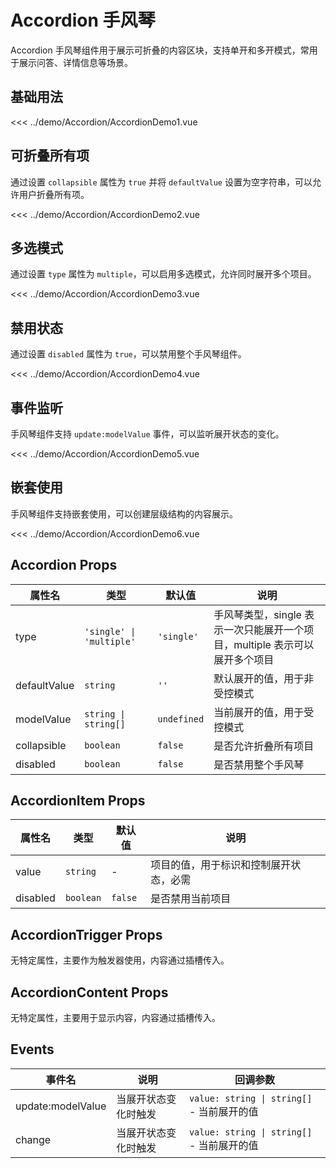 # Accordion 手风琴

Accordion 手风琴组件用于展示可折叠的内容区块，支持单开和多开模式，常用于展示问答、详情信息等场景。

## 基础用法

<script setup>
import AccordionDemo1 from "/demo/Accordion/AccordionDemo1.vue";
import AccordionDemo2 from "/demo/Accordion/AccordionDemo2.vue";
import AccordionDemo3 from "/demo/Accordion/AccordionDemo3.vue";
import AccordionDemo4 from "/demo/Accordion/AccordionDemo4.vue";
import AccordionDemo5 from "/demo/Accordion/AccordionDemo5.vue";
import AccordionDemo6 from "/demo/Accordion/AccordionDemo6.vue";
</script>

<Demo>
<AccordionDemo1/>
</Demo>

<CollapsibleCode>

<<< ../demo/Accordion/AccordionDemo1.vue

</CollapsibleCode>

## 可折叠所有项

通过设置 `collapsible` 属性为 `true` 并将 `defaultValue` 设置为空字符串，可以允许用户折叠所有项。

<Demo>
<AccordionDemo2/>
</Demo>

<CollapsibleCode>

<<< ../demo/Accordion/AccordionDemo2.vue

</CollapsibleCode>

## 多选模式

通过设置 `type` 属性为 `multiple`，可以启用多选模式，允许同时展开多个项目。

<Demo>
<AccordionDemo3/>
</Demo>

<CollapsibleCode>

<<< ../demo/Accordion/AccordionDemo3.vue

</CollapsibleCode>

## 禁用状态

通过设置 `disabled` 属性为 `true`，可以禁用整个手风琴组件。

<Demo>
<AccordionDemo4/>
</Demo>

<CollapsibleCode>

<<< ../demo/Accordion/AccordionDemo4.vue

</CollapsibleCode>

## 事件监听

手风琴组件支持 `update:modelValue` 事件，可以监听展开状态的变化。

<Demo>
<AccordionDemo5/>
</Demo>

<CollapsibleCode>

<<< ../demo/Accordion/AccordionDemo5.vue

</CollapsibleCode>

## 嵌套使用

手风琴组件支持嵌套使用，可以创建层级结构的内容展示。

<Demo>
<AccordionDemo6/>
</Demo>

<CollapsibleCode>

<<< ../demo/Accordion/AccordionDemo6.vue

</CollapsibleCode>

## Accordion Props

| 属性名       | 类型                     | 默认值      | 说明                                                                       |
| ------------ | ------------------------ | ----------- | -------------------------------------------------------------------------- |
| type         | `'single' \| 'multiple'` | `'single'`  | 手风琴类型，single 表示一次只能展开一个项目，multiple 表示可以展开多个项目 |
| defaultValue | `string`                 | `''`        | 默认展开的值，用于非受控模式                                               |
| modelValue   | `string \| string[]`     | `undefined` | 当前展开的值，用于受控模式                                                 |
| collapsible  | `boolean`                | `false`     | 是否允许折叠所有项目                                                       |
| disabled     | `boolean`                | `false`     | 是否禁用整个手风琴                                                         |

## AccordionItem Props

| 属性名   | 类型      | 默认值  | 说明                                   |
| -------- | --------- | ------- | -------------------------------------- |
| value    | `string`  | -       | 项目的值，用于标识和控制展开状态，必需 |
| disabled | `boolean` | `false` | 是否禁用当前项目                       |

## AccordionTrigger Props

无特定属性，主要作为触发器使用，内容通过插槽传入。

## AccordionContent Props

无特定属性，主要用于显示内容，内容通过插槽传入。

## Events

| 事件名            | 说明                 | 回调参数                                   |
| ----------------- | -------------------- | ------------------------------------------ |
| update:modelValue | 当展开状态变化时触发 | `value: string \| string[]` - 当前展开的值 |
| change            | 当展开状态变化时触发 | `value: string \| string[]` - 当前展开的值 |

<!-- ## Accessibility

Accordion 组件遵循 WAI-ARIA 设计模式，提供了适当的 ARIA 属性，包括：

- `role="group"` 和 `aria-multiselectable` 在主容器上
- `role="heading"` 和 `aria-level` 在项目上
- `aria-expanded` 和 `aria-controls` 在触发器上
- `role="region"` 和 `aria-labelledby` 在内容区域上

这些属性确保了组件对屏幕阅读器和其他辅助技术的良好支持。 -->
